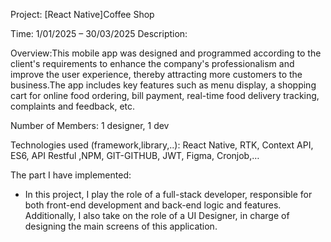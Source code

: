 Project: [React Native]Coffee Shop 

Time: 1/01/2025 – 30/03/2025 Description:

Overview:This mobile app was designed and programmed according to the client's requirements to enhance the company's professionalism and improve the user experience, thereby attracting more customers to the business.The app includes key features such as menu display, a shopping cart for online food ordering, bill payment, real-time food delivery tracking, complaints and feedback, etc.

Number of Members: 1 designer, 1 dev

Technologies used (framework,library,..):  React Native, RTK, Context API, ES6, API Restful ,NPM, GIT-GITHUB, JWT, Figma, Cronjob,…

The part I have implemented: 
+ In this project, I play the role of a full-stack developer, responsible for both front-end development and back-end logic and features. Additionally, I also take on the role of a UI Designer, in charge of designing the main screens of this application.
